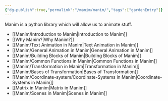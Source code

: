 ```yaml
---
{"dg-publish":true,"permalink":"/manim/manim/","tags":["gardenEntry"]}
---
```



Manim is a python library which will allow us to animate stuff.

- [[Manim/Introduction to Manim\|Introduction to Manim]]
- [[Why Manim?\|Why Manim?]]
- [[Manim/Text Animation in Manim\|Text Animation in Manim]]
- [[Manim/General Animation in Manim\|General Animation in Manim]]
- [[Manim/Building Blocks of Manim\|Building Blocks of Manim]]
- [[Manim/Common Functions in Manim\|Common Functions in Manim]]
- [[Manim/Transformation in Manim\|Transformation in Manim]]
- [[Manim/Bases of Transformation\|Bases of Transformation]]
- [[Manim/Coordinate-system/Coordinate-Systems in Manim\|Coordinate-Systems in Manim]]
- [[Matrix in Manim\|Matrix in Manim]]
- [[Manim/Scenes in Manim\|Scenes in Manim]]